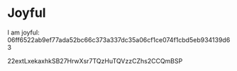 # Joyful

I am joyful: 06ff6522ab9ef77ada52bc66c373a337dc35a06cf1ce074f1cbd5eb934139d63


22extLxekaxhkSB27HrwXsr7TQzHuTQVzzCZhs2CCQmBSP